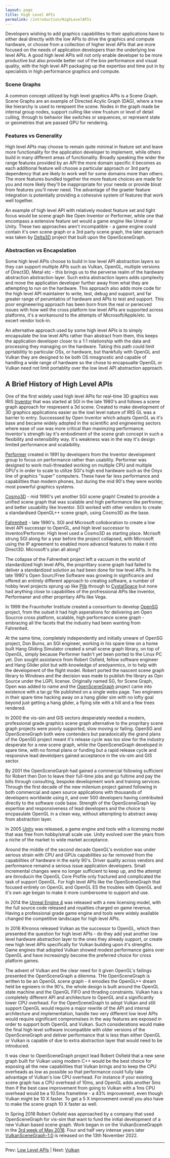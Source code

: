 ```yaml
---
layout: page
title: High Level APIs
permalink: /introduction/HighLevelAPIs
---
```


Developers wishing to add graphics capabilities to their applications have to either deal directly with the low APIs to drive the graphics and compute hardware, or choose from a collection of higher level APIs that are more focused on the needs of application developers than the underlying low level APIs. A good high level APIs will not only enable developer to be more productive but also provide better out of the box performance and visual quality, with the high level API packaging up the expertise and time put in by specialists in high performance graphics and compute.

### Scene Graphs

A common concept utilized by high level graphics APIs is a Scene Graph. Scene Graphs are an example of Directed Acylic Graph (DAG), where a tree like hierarchy is used to rerepsent the scene.  Nodes in the graph made be internal group nodes, support culling like view frustum or level of detail culling, through to behavior like switches or sequences, or represent state or geometries that are passed GPU for rendering.

### Features vs Generality

High level APIs may choose to remain quite minimal in feature set and leave more functionality for the application developer to implement, while others build in many different areas of functionality. Broadly speaking the wider the range features provided by an API the more domain specific it becomes as each additional feature will choose a particular approach or 3rd party dependency that are likely to work well for some domains more than others. The more features bundled together the more feature choices are made for you and more likely they'll be inappropriate for your needs or provide bloat from features you'll never need. The advantage of the graeter feature integration is potentially providing a cohessive system of features that work well together.

An example of high level API with relatively modest feature set and tight focus would be scene graph like Open Inventor or Performer, while one that encompass a extensive feature set would a game engine like Unreal or Unity. These two approaches aren't incompatible - a game engine could contain it's own scene graph or a 3rd party scene graph, the later approach was taken by [Delta3D](https://en.wikipedia.org/wiki/Delta3D) project that built upon the OpenSceneGraph.


### Abstraction vs Encapslation

Some high level APIs choose to build in low level API abstraction layers so they can support multiple APIs such as Vulkan, OpenGL, multiple versions of Direct3D, Metal etc - this brings us to the perverse realm of the hardware abstraction abstraction layer. Such extra abstraction layers adds cpmplexity and move the application developer further away from what they are attempting to run on the hardware. This approach also adds more code for the high level API maintainer to write, test, debug and support, and far greater range of perumtatins of hardware and APIs to test and support.  This poor engineeering approach has been born from the real or periecved issues with how well the cross platform low level APIs are supported across platforms, it's a workaround to the attempts of Microsoft/Apple/etc. to excert vendor lock-in.

An alternative approach used by some high level APIs is to simply encapsulate the low level APIs rather than abstract from them, this keeps the application developer closer to a 1:1 relationship with the data and processing they managing on the hardware. Taking this path could limit pprtabilitiy to particular OSs, or hardware, but thankfully with OpenGL and Vulkan they are designed to be both OS nmagnostic and capable of handling a wide range of hardware so the chose to encapsualte OpenGL or Vulkan need not limit portablity over the low level API abstraction approach.

## A Brief History of High Level APIs

One of the first widely used high level APIs for real-time 3D graphics was IRIS [Inventor](https://en.wikipedia.org/wiki/Open_Inventor) that was started at SGI in the late 1980's and follows a scene graph approach for respresent a 3d scene.  Created to make development of 3D graphics applications easier as the lowl level nature of IRIS GL was a barrier to entry.  Successsed by Open Inventor which adopts OpenGL as it's base and became widely adopted in the scientific and engineering sectors where ease of use was more critical than maximzing performance.  Inventor's strength lay it's embodiment of the scene grah concept in such a flexibility and extensibility way. It's weakness was in the way it's design limited performance and scalaibility.

[Performer](https://en.wikipedia.org/wiki/OpenGL_Performer) created in 1991 by developers from the Inventor development group to focus on performance rather than usability. Performer was designed to work muli-threaded working on multiple CPU and multiple GPU's in order to scale to utilize SGI's high end hardware such as the Onyx line of graphics "super" computers. These have far less performance and capabilities than modern phones, but during the mid 90's they were worlds most powerful graphics systems.

[Cosmo3D](https://en.wikipedia.org/wiki/OpenGL%2B%2B) - mid 1990's yet another SGI scene graph! Created to provide a unified scene graph that was scalable and high performance like perfromer, and better usuability like Inventor. SGI worked with other vendors to create a standardised OpenGL++ scene graph, using Cosmo3D as the base.

[Fahrenheit](https://en.wikipedia.org/wiki/Fahrenheit_(graphics_API)) - late 1990's. SGI and Microsoft colloboration to create a low level API successpr to OpenGL, and high level successor to Inventor/Performer. High level used a Cosmo3D as starting place.  Mcrisoft strung SGI along for a year before the project collapsed, with Microsoft using the IP agreement to enabled more advancd features to make it into Direct3D. Microsoft's plan all along?

The collapse of the Fahrenheit project left a vacuum in the world of standardized high level APIs, the proprittary scene graph had failed to deliver a standardized solution as had been done for low level APIs. In the late 1990's Open Sourc/Free Software was growing in significance and offered an entirely different approach to creating software, a number of hobby level projects sprung up like [Plib](https://sourceforge.net/projects/plib/) through to [CystalSpace](https://en.wikipedia.org/wiki/Crystal_Space) but none had anything close to capabilities of the profressional APIs like Inventor, Performaner and other propritary APIs like Vega.

In 1999 the Fraunhofer Institute created a consortium to develop [OpenSG](https://en.wikipedia.org/wiki/OpenSG) project, from the outset it had high asperations for delivering am Open Soucrce cross platform, scalable, high performance scene graph - embracing all the facets that the industry had been wanting from Fahrenheit.

At the same time, completely independently and initially unware of OpenSG project, Don Burns, an SGI engineer, working in his spare time on a home built Hang Gliding Simulator created a small scene graph library, on top of OpenGL, simply because Performer hadn't yet been ported to the Linux PC yet. Don sought assistance from Robert Osfield, fellow software engineer and Hang Glider pilot but with knowledge of aredyanmics, in to help with the development of the flight model. Robert ported the nascent scene graph library to Windows and the decision was made to publish the library as Opn Source under the LGPL license.  Originally named SG, for Scene Graph, Open was added to name and the [OpenSceneGraph](https://en.wikipedia.org/wiki/OpenSceneGraph) project came into existence with a tar.gz file published on a single webs page.  Two engineers in their spare time hacking away on a hang glider sim with no lofty goal beyond just getting a hang glider, a flying site with a hill and a few trees rendered.

In 2000 the vis-sim and GIS sectors desperately needed a modern, professional grade graphics scene graph alternative to the propritary scene graph projects were poorly supported, slow moving or failing. OpenSG and OpenSceneGraph both were contenders but paradoxically the grand plans of the OpenSG project meant it's release cycle was too slow for the industry desperate for a new scene graph, while the OpenSceneGraph developed in spare time, with no formal plans or funding but a rapid release cycle and responsive lead develolpers gained acceptance in the vis-sim and GIS sector. 

By 2001 the OpenSceneGarph had gained a commercial following sufficient for Robert then Don to leave their full-time jobs and go fultime and pay the bills through consulting, bespoke development work and training services. Through the first decade of the new milenium project gained following in both commercial and open source applications with thousands of developers worldwide using it, and over 500 developers having contributed directly to the software code base.  Strength of the OpenSceneGraph lay expertise and responsiveness of lead developers and the choice to encpasulate OpenGL in a clean way, without attempting to abstract away from abstraction layer.

In 2005 [Unity](https://en.wikipedia.org/wiki/Unity_(game_engine)) was released, a game engine and tools with a licensing model that was free from hobby/small scale use. Unity evolved over the years from a niche of the market to wide market acceptance.

Around the middle of the second decade OpenGL's evolution was under serious strain with CPU and GPUs capabilities so far removed from the capabilities of hardware in the early 90's. Driver quality across vendors and performance remaind a serious issue application developers. Small incremental changes were no longer sufficient to keep up, and the attempt are itnroducin the OpenGL Core Profile only fractured and complicated the task of support OpenGL. For high level APIs like the OpenSceneGraph that focused entirely on OpenGL and OpenGL ES the troubles with OpenGL and it's own age began to make it more cumbersome to support and use.

In 2014 the [Unreal Engine 4](https://en.wikipedia.org/wiki/Unreal_Engine) was released with a new licensing model, with the full source code released and royalties charged on game revenue. Having a professional grade game engine and tools were widely available changed the competitive landscape for high level APIs. 

In 2016 Khronos released Vulkan as the successor to OpenGL, which then presented the question for high level APIs - do they add yeat another low level hardware abstraction layer to the ones they already support, or create new high level APIs specifically for Vulkan building upon it's strengths.  Game engines that adopted Vulkan showed modest performance gains over OpenGL and have increasingly become the preferred choice for cross platform games.

The advent of Vulkan and the clear need for it given OpenGL's failings presented the OpenSceneGraph a dilemma. THe OpenSceneGraph is written to be an OpenGL scene graph - it emodies the OpenGL++ dream held be egnieers in the 90's, the whole design is built around the OpenGL state machine and the OpenGL FIFO and thrading constraints.  Vulkan has a completely different API and architecture to OpenGL and a significantly lower CPU overhead.  For the OpenSceneGraph to adopt Vulkan and still support OpenGL would require a major rewrite of the API and internal architecture and implementation, handle two very different low level APIs would require significant compromsises in the way features are exposed in order to support both OpenGL and Vulkan.  Such considerations would make the final high level software incompatible with older versions of the OpenSceneGraph and deliver performance that is less than either OpenGL or Vulkan is capable of due to extra abstraction layer that would need to be introduced.

It was clear to OpenSceneGraph project lead Robert Osfield that a new sene graph built for Vulkan using modern C++ would be the best choice for exposing all the new capabilities that Vulkan brings and to keep the CPU overheads as low as possible so that performance could fully take advantage of Vulkan's low CPU overhead.  For instance if your existing scene graph has a CPU overhead of 10ms, and OpenGL adds another 5ms then if the best case improvement from going to Vulkan with a 1ms CPU overhead would be a 10.5ms frametime - a 43% improvement, even though Vulkan might be 10 X faster.  To get a 5 X improvement overall you also have to make the scene graph 10 X faster as well.

In Spring 2018 Robert Osfield was approached by a company that used OpenSceneGraph for vis-sim that want to fund the initial development of a new Vulkan based scene graph. Work began in on the VulkanSceneGrapph in the [3rd week of May 2018](https://github.com/vsg-dev/VulkanSceneGraph/commit/5fb0bdb1b49741ac5f8911c21128511a46823825).  Four and half very intense years later [VulkanSceneGraph-1.0](https://github.com/vsg-dev/VulkanSceneGraph/releases/tag/VulkanSceneGraph-1.0.0) is released on the 13th November 2022.

---

Prev: [Low Level APIs](LowLevelAPIs.md) | Next: [Vulkan](Vulkan.md)
